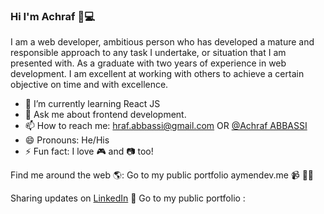 ### Hi I'm Achraf 👋💻

I am a web developer, ambitious person who has developed a mature and responsible approach to any task I undertake, or situation that I am presented with. As a graduate with two years of experience in web development. I am excellent at working with others to achieve a certain objective on time and with excellence.
- 🌱 I’m currently learning React JS
- 💬 Ask me about frontend development.
- 📫 How to reach me: hraf.abbassi@gmail.com OR [@Achraf ABBASSI ](https://www.linkedin.com/in/achraf-abbassi-21453b18a/)
- 😄 Pronouns: He/His
- ⚡ Fun fact: I love 🎮 and 📷 too!

Find me around the web 🌎:
Go to my public portfolio aymendev.me 📹 ✍🏾

Sharing updates on [LinkedIn](https://www.linkedin.com/in/achraf-abbassi-21453b18a/) 💼
Go to my public portfolio :
